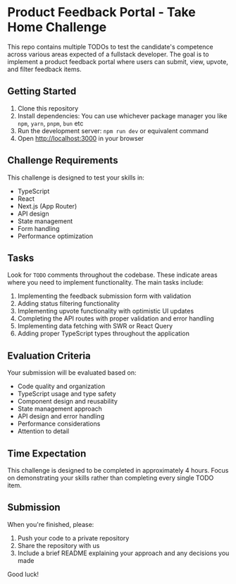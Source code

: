 # Product Feedback Portal - Take Home Challenge

This repo contains multiple TODOs to test the candidate's competence across various areas expected of a fullstack developer.
The goal is to implement a product feedback portal where users can submit, view, upvote, and filter feedback items.

## Getting Started

1. Clone this repository
2. Install dependencies: You can use whichever package manager you like `npm`, `yarn`, `pnpm`, `bun` etc
3. Run the development server: `npm run dev` or equivalent command
4. Open [http://localhost:3000](http://localhost:3000) in your browser

## Challenge Requirements

This challenge is designed to test your skills in:

- TypeScript
- React
- Next.js (App Router)
- API design
- State management
- Form handling
- Performance optimization

## Tasks

Look for `TODO` comments throughout the codebase. These indicate areas where you need to implement functionality. The main tasks include:

1. Implementing the feedback submission form with validation
2. Adding status filtering functionality
3. Implementing upvote functionality with optimistic UI updates
4. Completing the API routes with proper validation and error handling
5. Implementing data fetching with SWR or React Query
6. Adding proper TypeScript types throughout the application

## Evaluation Criteria

Your submission will be evaluated based on:

- Code quality and organization
- TypeScript usage and type safety
- Component design and reusability
- State management approach
- API design and error handling
- Performance considerations
- Attention to detail

## Time Expectation

This challenge is designed to be completed in approximately 4 hours. Focus on demonstrating your skills rather than completing every single TODO item.

## Submission

When you're finished, please:

1. Push your code to a private repository
2. Share the repository with us
3. Include a brief README explaining your approach and any decisions you made

Good luck!
